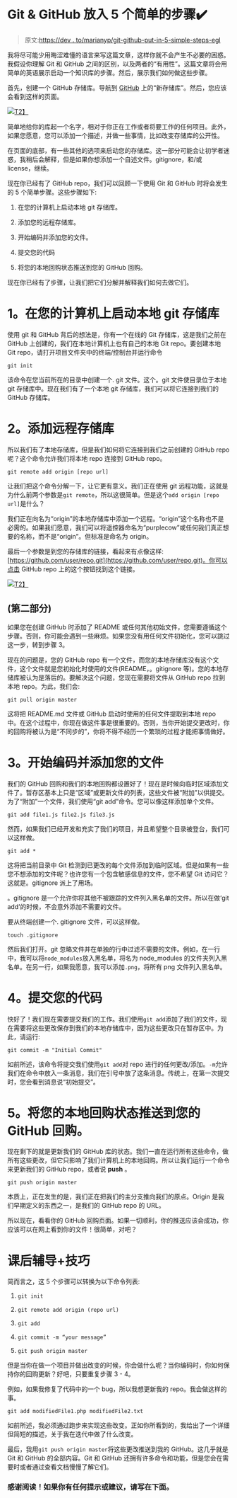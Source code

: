 # Git & GitHub 放入 5 个简单的步骤✔️

> 原文:[https://dev . to/marianyp/git-github-put-in-5-simple-steps-egl](https://dev.to/marianyp/git-github-put-in-5-simple-steps-egl)

我将尽可能少用晦涩难懂的语言来写这篇文章，这样你就不会产生不必要的困惑。我假设你理解 Git 和 GitHub 之间的区别，以及两者的“有用性”。这篇文章将会用简单的英语展示启动一个知识库的步骤。然后，展示我们如何做这些步骤。

首先，创建一个 GitHub 存储库。导航到 [GitHub](https://www.github.com/) 上的“新存储库”。然后，您应该会看到这样的页面。

[![](../Images/6336b2237b838db97fbfcba40949b9f9.png)T2】](https://res.cloudinary.com/practicaldev/image/fetch/s--_6wtC86r--/c_limit%2Cf_auto%2Cfl_progressive%2Cq_auto%2Cw_880/https://lh4.googleusercontent.com/ADCuH3CorO3D_thyYqW_if5mg9_XwMaTSv_x-_rWIS_8m5AJTKX-tFyiY7TKvQfGUv-LGFRyBTrPLXUW6pmdaPZd6EZgDxDsKM9Tbc_uFKsTa7Skw8RxjUZ5tWg2qw056rgGGjPk)

简单地给你的库起一个名字，相对于你正在工作或者将要工作的任何项目。此外，如果您愿意，您可以添加一个描述，并做一些事情，比如改变存储库的公开性。

在页面的底部，有一些其他的选项来启动您的存储库。这一部分可能会让初学者迷惑，我稍后会解释，但是如果你想添加一个自述文件。gitignore，和/或 license，继续。

现在你已经有了 GitHub repo，我们可以回顾一下使用 Git 和 GitHub 时将会发生的 5 个简单步骤。这些步骤如下:

1.  在您的计算机上启动本地 git 存储库。

2.  添加您的远程存储库。

3.  开始编码并添加您的文件。

4.  提交您的代码

5.  将您的本地回购状态推送到您的 GitHub 回购。

现在你已经有了步骤，让我们把它们分解并解释我们如何去做它们。

# [](#1-initiate-a-local-git-repository-on-your-computer)1。在您的计算机上启动本地 git 存储库

使用 git 和 GitHub 背后的想法是，你有一个在线的 Git 存储库，这是我们之前在 GitHub 上创建的，我们在本地计算机上也有自己的本地 Git repo。要创建本地 Git repo，请打开项目文件夹中的终端/控制台并运行命令

`git init`

该命令在您当前所在的目录中创建一个. git 文件。这个。git 文件使目录位于本地 git 存储库中。现在我们有了一个本地 git 存储库，我们可以将它连接到我们的 GitHub 存储库。

# [](#2-add-your-remote-repository)2。添加远程存储库

所以我们有了本地存储库，但是我们如何将它连接到我们之前创建的 GitHub repo 呢？这个命令允许我们将本地 repo 连接到 GitHub repo。

`git remote add origin [repo url]`

让我们把这个命令分解一下，让它更有意义。我们正在使用 git 远程功能，这就是为什么前两个参数是`git remote`，所以这很简单。但是这个`add origin [repo url]`是什么？

我们正在向名为“origin”的本地存储库中添加一个远程。“origin”这个名称也不是必需的。如果我们愿意，我们可以将遥控器命名为“purplecow”或任何我们真正想要的名称，而不是“origin”。但标准是命名为 origin。

最后一个参数是到您的存储库的链接，看起来有点像这样:[https://github.com/user/repo.git](https://github.com/user/repo.git)。你可以点击 GitHub repo 上的这个按钮找到这个链接。

[![](../Images/0b3fd7859c1c7d224d5a4523f9a49e2c.png)T2】](https://res.cloudinary.com/practicaldev/image/fetch/s--MhMyzTak--/c_limit%2Cf_auto%2Cfl_progressive%2Cq_auto%2Cw_880/https://lh5.googleusercontent.com/FyXFgD_tsIhus-sFrpf4o5QMgwoQPOhJ5yfPVXM3IH-QbJDVYCr0WG43-hDOisw5CyyJSSqgxoqbj9ZDIIrsXvtJYXhvL4eWlKKVqtNVxHs-U9hYxvOz049Xura8jV69rrXmSYvc)

## [](#part-2)(第二部分)

如果您在创建 GitHub 时添加了 README 或任何其他初始文件，您需要遵循这个步骤。否则，你可能会遇到一些麻烦。如果您没有用任何文件初始化，您可以跳过这一步，转到步骤 3。

现在的问题是，您的 GitHub repo 有一个文件，而您的本地存储库没有这个文件，这个文件就是您初始化时使用的文件(README，。gitignore 等)。您的本地存储库被认为是落后的。要解决这个问题，您现在需要将文件从 GitHub repo 拉到本地 repo。为此，我们会:

`git pull origin master`

这将把 README.md 文件或 GitHub 启动时使用的任何文件提取到本地 repo 中。在这个过程中，你现在做这件事是很重要的。否则，当你开始提交更改时，你的回购将被认为是“不同步的”，你将不得不经历一个繁琐的过程才能把事情做好。

# [](#3-start-coding-and-add-your-files)3。开始编码并添加您的文件

我们的 GitHub 回购和我们的本地回购都设置好了！现在是时候向临时区域添加文件了。暂存区基本上只是“区域”或更新文件的列表，这些文件被“附加”以供提交。为了“附加”一个文件，我们使用“git add”命令。您可以像这样添加单个文件。

`git add file1.js file2.js file3.js`

然而，如果我们已经开发和充实了我们的项目，并且希望整个目录被登台，我们可以这样做。

`git add *`

这将把当前目录中 Git 检测到已更改的每个文件添加到临时区域。但是如果有一些您不想添加的文件呢？也许您有一个包含敏感信息的文件，您不希望 Git 访问它？这就是。gitignore 派上了用场。

。gitignore 是一个允许你将其他不被跟踪的文件列入黑名单的文件。所以在做‘git add’的时候，不会意外添加不需要的文件。

要从终端创建一个. gitignore 文件，可以这样做。

`touch .gitignore`

然后我们打开。git 忽略文件并在单独的行中过滤不需要的文件。例如，在一行中，我可以将`node_modules`放入黑名单，将名为 node_modules 的文件夹列入黑名单。在另一行，如果我愿意，我可以添加`.png`，将所有 png 文件列入黑名单。

# [](#4-commit-your-code)4。提交您的代码

快好了！我们现在需要提交我们的工作。我们使用`git add`添加了我们的文件，现在需要将这些更改保存到我们的本地存储库中，因为这些更改只在暂存区中。为此，请运行:

`git commit -m "Initial Commit"`

如前所述，该命令将提交我们使用`git add`对 repo 进行的任何更改/添加。`-m`允许我们在命令中放入一条消息，我们在引号中放了这条消息。传统上，在第一次提交时，您会看到消息说“初始提交”。

# [](#5-push-your-local-repo-state-to-your-github-repo)5。将您的本地回购状态推送到您的 GitHub 回购。

现在剩下的就是更新我们的 GitHub 库的状态。我们一直在运行所有这些命令，做所有这些更改，但它只影响了我们计算机上的本地回购。所以让我们运行一个命令来更新我们的 GitHub repo，或者说 **push** 。

`git push origin master`

本质上，正在发生的是，我们正在把我们的主分支推向我们的原点。Origin 是我们早期定义的东西之一，是我们的 GitHub repo 的 URL。

所以现在，看看你的 GitHub 回购页面。如果一切顺利，你的推送应该会成功，你应该可以在网上看到你的文件！很简单，对吧？

# [](#posttutorial-tips)课后辅导+技巧

简而言之，这 5 个步骤可以转换为以下命令列表:

1.  `git init`

2.  `git remote add origin (repo url)`

3.  `git add`

4.  `git commit -m “your message”`

5.  `git push origin master`

但是当你在做一个项目并做出改变的时候，你会做什么呢？当你编码时，你如何保持你的回购更新？好吧，只要重复步骤 3 - 4。

例如，如果我修复了代码中的一个 bug，所以我想更新我的 repo。我会做这样的事。

`git add modifiedFile1.php modifiedFile2.txt`

如前所述，我必须通过跑步来实现这些改变。正如你所看到的，我给出了一个详细但简短的描述，关于我在迭代中做了什么改变。

最后，我用`git push origin master`将这些更改推送到我的 GitHub。这几乎就是 Git 和 GitHub 的全部内容。Git 和 GitHub 还拥有许多命令和功能，但是您会在需要时或者通过查看文档慢慢了解它们。

### [](#thanks-for-reading-if-you-have-any-tips-or-suggestions-leave-them-down-below)感谢阅读！如果你有任何提示或建议，请写在下面。